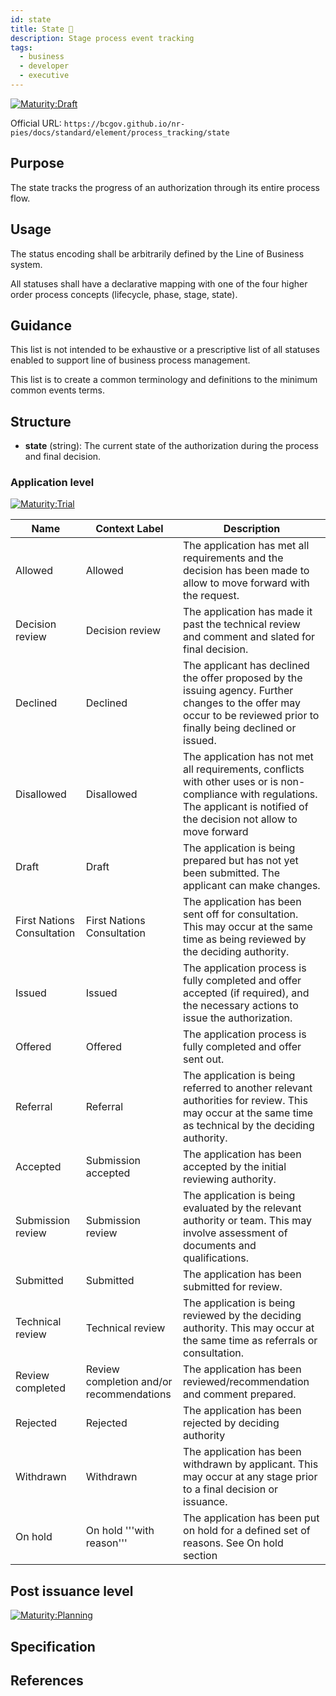 ```yaml
---
id: state
title: State 📝
description: Stage process event tracking
tags:
  - business
  - developer
  - executive
---
```


[![Maturity:Draft](https://img.shields.io/badge/Maturity-Draft-yellow)](/docs/standard#maturity)

Official URL: `https://bcgov.github.io/nr-pies/docs/standard/element/process_tracking/state`

## Purpose

The state tracks the progress of an authorization through its entire process flow.

## Usage

The status encoding shall be arbitrarily defined by the Line of Business system.

All statuses shall have a declarative mapping with one of the four higher order process concepts (lifecycle, phase,
stage, state).

## Guidance

This list is not intended to be exhaustive or a prescriptive list of all statuses enabled to support line of business
process management.

This list is to create a common terminology and definitions to the minimum common events terms.

## Structure

- **state** (string): The current state of the authorization during the process and final decision.

### Application level

[![Maturity:Trial](https://img.shields.io/badge/Maturity-Trial-green)](/docs/standard#maturity)

| Name                       | Context Label                            | Description                                                                                                                                                                        |
| -------------------------- | ---------------------------------------- | ---------------------------------------------------------------------------------------------------------------------------------------------------------------------------------- |
| Allowed                    | Allowed                                  | The application has met all requirements and the decision has been made to allow to move forward with the request.                                                                 |
| Decision review            | Decision review                          | The application has made it past the technical review and comment and slated for final decision.                                                                                   |
| Declined                   | Declined                                 | The applicant has declined the offer proposed by the issuing agency. Further changes to the offer may occur to be reviewed prior to finally being declined or issued.              |
| Disallowed                 | Disallowed                               | The application has not met all requirements, conflicts with other uses or is non-compliance with regulations. The applicant is notified of the decision not allow to move forward |
| Draft                      | Draft                                    | The application is being prepared but has not yet been submitted. The applicant can make changes.                                                                                  |
| First Nations Consultation | First Nations Consultation               | The application has been sent off for consultation. This may occur at the same time as being reviewed by the deciding authority.                                                   |
| Issued                     | Issued                                   | The application process is fully completed and offer accepted (if required), and the necessary actions to issue the authorization.                                                 |
| Offered                    | Offered                                  | The application process is fully completed and offer sent out.                                                                                                                     |
| Referral                   | Referral                                 | The application is being referred to another relevant authorities for review. This may occur at the same time as technical by the deciding authority.                              |
| Accepted                   | Submission accepted                      | The application has been accepted by the initial reviewing authority.                                                                                                              |
| Submission review          | Submission review                        | The application is being evaluated by the relevant authority or team. This may involve assessment of documents and qualifications.                                                 |
| Submitted                  | Submitted                                | The application has been submitted for review.                                                                                                                                     |
| Technical review           | Technical review                         | The application is being reviewed by the deciding authority. This may occur at the same time as referrals or consultation.                                                         |
| Review completed           | Review completion and/or recommendations | The application has been reviewed/recommendation and comment prepared.                                                                                                             |
| Rejected                   | Rejected                                 | The application has been rejected by deciding authority                                                                                                                            |
| Withdrawn                  | Withdrawn                                | The application has been withdrawn by applicant. This may occur at any stage prior to a final decision or issuance.                                                                |
| On hold                    | On hold '''with reason'''                | The application has been put on hold for a defined set of reasons. See On hold section                                                                                             |

## Post issuance level

[![Maturity:Planning](https://img.shields.io/badge/Maturity-Planning-orange)](/docs/standard#maturity)

## Specification

## References
